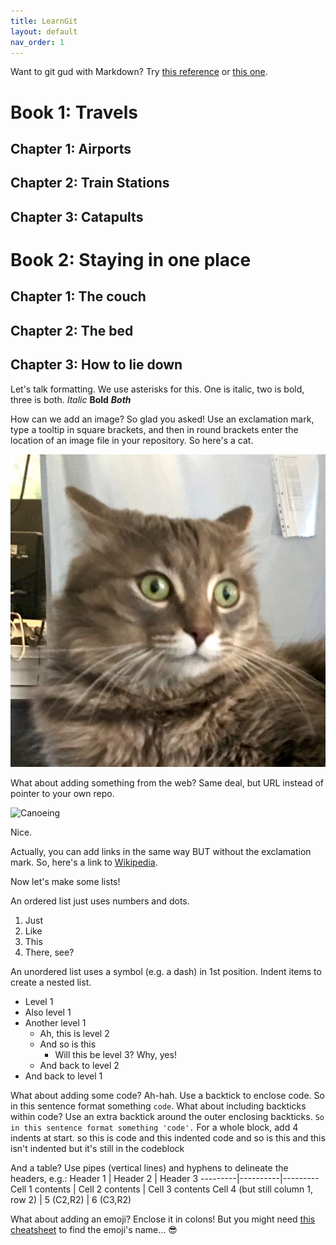 ```yaml
---
title: LearnGit
layout: default
nav_order: 1
---
```


Want to git gud with Markdown? Try [this reference](https://www.markdownguide.org/basic-syntax/#code) or [this one](https://guides.github.com/features/mastering-markdown/).

# Book 1: Travels #
## Chapter 1: Airports ##
## Chapter 2: Train Stations ##
## Chapter 3: Catapults ##

# Book 2: Staying in one place #
## Chapter 1: The couch ##
## Chapter 2: The bed ##
## Chapter 3: How to lie down ##

Let's talk formatting. We use asterisks for this.
One is italic, two is bold, three is both.
*Italic*
**Bold**
***Both***

How can we add an image? So glad you asked! Use an exclamation mark, type a tooltip in square brackets, and then in round brackets enter the location of an image file in your repository. So here's a cat.

![His name is Utah](/images/Utah_Shocked.jpg)

What about adding something from the web? Same deal, but URL instead of pointer to your own repo.

![Canoeing](https://live.staticflickr.com/7196/6925998449_44a0d17cc9_b.jpg)

Nice.

Actually, you can add links in the same way BUT without the exclamation mark. So, here's a link to [Wikipedia](https://en.wikipedia.org/wiki/Main_Page).

Now let's make some lists!

An ordered list just uses numbers and dots.
1. Just
2. Like
3. This
4. There, see?

An unordered list uses a symbol (e.g. a dash) in 1st position. Indent items to create a nested list.
- Level 1
- Also level 1
- Another level 1
   - Ah, this is level 2
   - And so is this
      - Will this be level 3? Why, yes!
   - And back to level 2
- And back to level 1

What about adding some code? Ah-hah. Use a backtick to enclose code.
So in this sentence format something `code`.
What about including backticks within code? Use an extra backtick around the outer enclosing backticks.
``So in this sentence format something 'code'.``
For a whole block, add 4 indents at start.
    so this is code
      and this indented code
      and so is this
    and this isn't indented but it's still in the codeblock
    
And a table? Use pipes (vertical lines) and hyphens to delineate the headers, e.g.:
Header 1 | Header 2 | Header 3
---------|----------|---------
Cell 1 contents | Cell 2 contents | Cell 3 contents
Cell 4 (but still column 1, row 2) | 5 (C2,R2) | 6 (C3,R2)

What about adding an emoji? Enclose it in colons! But you might need [this cheatsheet](https://github.com/ikatyang/emoji-cheat-sheet/blob/master/README.md) to find the emoji's name... :sunglasses:
